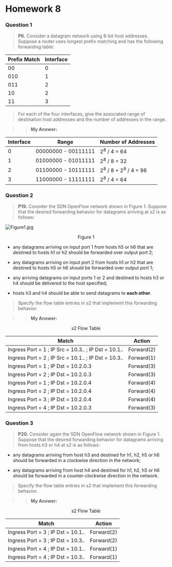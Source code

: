 # Homework 8

### Question 1

> **P6.** Consider a datagram network using 8-bit host addresses. Suppose a router uses longest prefix matching and has the following forwarding table:

| Prefix Match | Interface |
| -- | -- |
| 00 | 0 |
| 010 | 1 |
| 011 | 2 |
| 10 | 2 |
| 11 | 3 |

> For each of the four interfaces, give the associated range of destination host addresses and the number of addresses in the range.

>> **My Answer:**

| Interface | Range | Number of Addresses |
| -- | -- | -- |
| 0 | 00000000 - 00111111 | 2<sup>8</sup> / 4 = 64 |
| 1 | 01000000 - 01011111 | 2<sup>8</sup> / 8 = 32 |
| 2 | 01100000 - 10111111 | 2<sup>8</sup> / 8 + 2<sup>8</sup> / 4 = 96 |
| 3 | 11000000 - 11111111 | 2<sup>8</sup> / 4 = 64 |

### Question 2

> **P19.** Consider the SDN OpenFlow network shown in Figure 1. Suppose that the desired forwarding behavior for datagrams arriving at s2 is as follows:

![Figure1.jpg](https://s1.ax1x.com/2020/04/26/JcvD4U.jpg)

<center>Figure 1</center>

- any datagrams arriving on input port 1 from hosts h5 or h6 that are destined to hosts h1 or h2 should be forwarded over output port 2;

- any datagrams arriving on input port 2 from hosts h1 or h2 that are destined to hosts h5 or h6 should be forwarded over output port 1;

- any arriving datagrams on input ports 1 or 2 and destined to hosts h3 or h4 should be delivered to the host specified;

- hosts h3 and h4 should be able to send datagrams to **each other**.

> Specify the flow table entries in s2 that implement this forwarding behavior.

>> **My Answer:** 

<center>s2 Flow Table</center>

| Match | Action |
| -- | -- |
| Ingress Port = 1 ; IP Src = 10.3.*.* ; IP Dst = 10.1.*.* | Forward(2) |
| Ingress Port = 2 ; IP Src = 10.1.*.* ; IP Dst = 10.3.*.* | Forward(1) |
| Ingress Port = 1 ; IP Dst = 10.2.0.3 | Forward(3) |
| Ingress Port = 2 ; IP Dst = 10.2.0.3 | Forward(3) |
| Ingress Port = 1 ; IP Dst = 10.2.0.4 | Forward(4) |
| Ingress Port = 2 ; IP Dst = 10.2.0.4 | Forward(4) |
| Ingress Port = 3 ; IP Dst = 10.2.0.4 | Forward(4) |
| Ingress Port = 4 ; IP Dst = 10.2.0.3 | Forward(3) |

### Question 3

> **P20.** Consider again the SDN OpenFlow network shown in Figure 1. Suppose that the desired forwarding behavior for datagrams arriving from hosts h3 or h4 at s2 is as follows:

- any datagrams arriving from host h3 and destined for h1, h2, h5 or h6 should be forwarded in a clockwise direction in the network;

- any datagrams arriving from host h4 and destined for h1, h2, h5 or h6 should be forwarded in a counter-clockwise direction in the network.

> Specify the flow table entries in s2 that implement this forwarding behavior.

>> **My Answer:** 

<center>s2 Flow Table</center>

| Match | Action |
| -- | -- |
| Ingress Port = 3 ; IP Dst = 10.1.*.* | Forward(2) |
| Ingress Port = 3 ; IP Dst = 10.3.*.* | Forward(2) |
| Ingress Port = 4 ; IP Dst = 10.1.*.* | Forward(1) |
| Ingress Port = 4 ; IP Dst = 10.3.*.* | Forward(1) |
